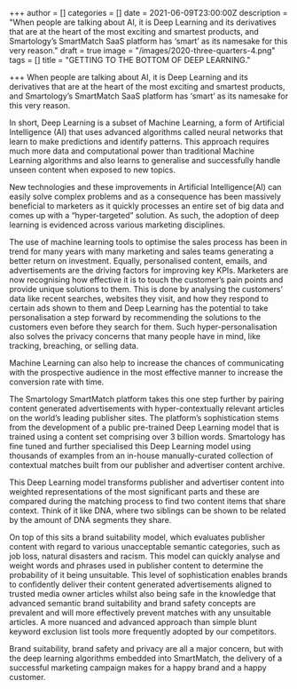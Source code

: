+++
author = []
categories = []
date = 2021-06-09T23:00:00Z
description = "When people are talking about AI, it is Deep Learning and its derivatives that are at the heart of the most exciting and smartest products, and Smartology’s SmartMatch SaaS platform has ‘smart’ as its namesake for this very reason."
draft = true
image = "/images/2020-three-quarters-4.png"
tags = []
title = "GETTING TO THE BOTTOM OF DEEP LEARNING."

+++
When people are talking about AI, it is Deep Learning and its derivatives that are at the heart of the most exciting and smartest products, and Smartology’s SmartMatch SaaS platform has ‘smart’ as its namesake for this very reason.

In short, Deep Learning is a subset of Machine Learning, a form of Artificial Intelligence (AI) that uses advanced algorithms called neural networks that learn to make predictions and identify patterns. This approach requires much more data and computational power than traditional Machine Learning algorithms and also learns to generalise and successfully handle unseen content when exposed to new topics.

New technologies and these improvements in Artificial Intelligence(AI) can easily solve complex problems and as a consequence has been massively beneficial to marketers as it quickly processes an entire set of big data and comes up with a “hyper-targeted” solution. As such, the adoption of deep learning is evidenced across various marketing disciplines.

The use of machine learning tools to optimise the sales process has been in trend for many years with many marketing and sales teams generating a better return on investment. Equally, personalised content, emails, and advertisements are the driving factors for improving key KPIs. Marketers are now recognising how effective it is to touch the customer’s pain points and provide unique solutions to them. This is done by analysing the customers’ data like recent searches, websites they visit, and how they respond to certain ads shown to them and Deep Learning has the potential to take personalisation a step forward by recommending the solutions to the customers even before they search for them. Such hyper-personalisation also solves the privacy concerns that many people have in mind, like tracking, breaching, or selling data.

Machine Learning can also help to increase the chances of communicating with the prospective audience in the most effective manner to increase the conversion rate with time.

The Smartology SmartMatch platform takes this one step further by pairing content generated advertisements with hyper-contextually relevant articles on the world’s leading publisher sites. The platform’s sophistication stems from the development of a public pre-trained Deep Learning model that is trained using a content set comprising over 3 billion words. Smartology has fine tuned and further specialised this Deep Learning model using thousands of examples from an in-house manually-curated collection of contextual matches built from our publisher and advertiser content archive.

This Deep Learning model transforms publisher and advertiser content into weighted representations of the most significant parts and these are compared during the matching process to find two content items that share context. Think of it like DNA, where two siblings can be shown to be related by the amount of DNA segments they share.

On top of this sits a brand suitability model, which evaluates publisher content with regard to various unacceptable semantic categories, such as job loss, natural disasters and racism. This model can quickly analyse and weight words and phrases used in publisher content to determine the probability of it being unsuitable. This level of sophistication enables brands to confidently deliver their content generated advertisements aligned to trusted media owner articles whilst also being safe in the knowledge that advanced semantic brand suitability and brand safety concepts are prevalent and will more effectively prevent matches with any unsuitable articles. A more nuanced and advanced approach than simple blunt keyword exclusion list tools more frequently adopted by our competitors.

Brand suitability, brand safety and privacy are all a major concern, but with the deep learning algorithms embedded into SmartMatch, the delivery of a successful marketing campaign makes for a happy brand and a happy customer.
